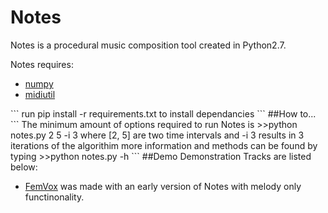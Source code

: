 # Notes
Notes is a procedural music composition tool created in Python2.7. 

Notes requires:
<ul>
<li><a href="http://www.numpy.org/">numpy</a>
<li><a href="https://code.google.com/p/midiutil/">midiutil</a>
</ul>
```
run
pip install -r requirements.txt
to install dependancies
```
##How to...
```
The minimum amount of options required to run Notes is
>>python notes.py 2 5 -i 3
where [2, 5] are two time intervals and -i 3 results in 3 iterations of the algorithim
more information and methods can be found by typing
>>python notes.py -h
```
##Demo
Demonstration Tracks are listed below:
<ul>
<li><a href="https://soundcloud.com/b38tn1k/femvox-the-realm-a-procedurally-generated-music-experiment">FemVox</a> was made with an early version of Notes with melody only functinonality.
</ul>


